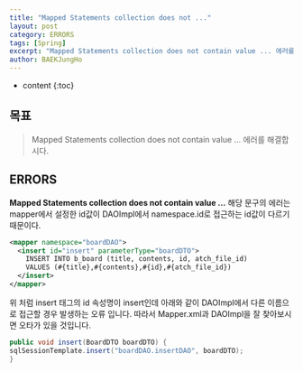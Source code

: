 ```yaml
---
title: "Mapped Statements collection does not ..."
layout: post
category: ERRORS
tags: [Spring]
excerpt: "Mapped Statements collection does not contain value ... 에러를 해결합시다."
author: BAEKJungHo
---
```


* content
{:toc}

## 목표

  > Mapped Statements collection does not contain value ... 에러를 해결합시다.

## ERRORS

  __Mapped Statements collection does not contain value ...__ 해당 문구의 에러는 mapper에서 설정한 id값이 DAOImpl에서 namespace.id로 접근하는 id값이 다르기 때문이다.

  ```xml
  <mapper namespace="boardDAO">
    <insert id="insert" parameterType="boardDTO">
      INSERT INTO b_board (title, contents, id, atch_file_id)
      VALUES (#{title},#{contents},#{id},#{atch_file_id})
    </insert>
  </mapper>
  ```

  위 처럼 insert 태그의 id 속성명이 insert인데 아래와 같이 DAOImpl에서 다른 이름으로 접근할 경우 발생하는 오류 입니다.
  따라서 Mapper.xml과 DAOImpl을 잘 찾아보시면 오타가 있을 것입니다.

  ```java
public void insert(BoardDTO boardDTO) {
  sqlSessionTemplate.insert("boardDAO.insertDAO", boardDTO);
}
  ```
